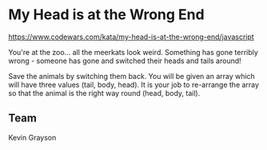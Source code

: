# My Head is at the Wrong End
https://www.codewars.com/kata/my-head-is-at-the-wrong-end/javascript

You're at the zoo... all the meerkats look weird. Something has gone terribly wrong - someone has gone and switched their heads and tails around!

Save the animals by switching them back. You will be given an array which will have three values (tail, body, head). It is your job to re-arrange the array so that the animal is the right way round (head, body, tail).

## Team
Kevin Grayson